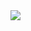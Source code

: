 <img src="https://github-readme-stats.vercel.app/api/top-langs/?username=KimClick&layout=compact&theme=dark"/>
